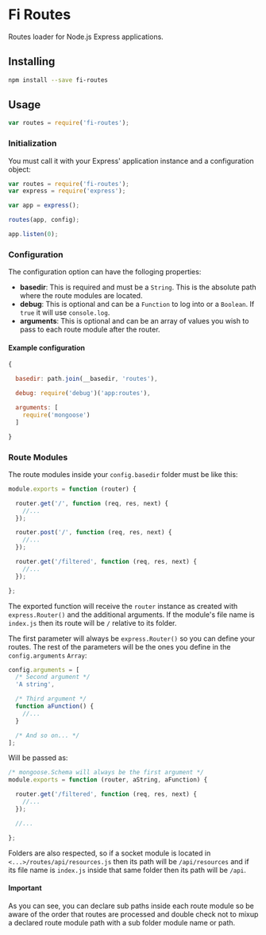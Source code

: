 # Fi Routes
Routes loader for Node.js Express applications.

## Installing

```sh
npm install --save fi-routes
```

## Usage
```js
var routes = require('fi-routes');
```

### Initialization
You must call it with your Express' application instance and a configuration object:

```js
var routes = require('fi-routes');
var express = require('express');

var app = express();

routes(app, config);

app.listen(0);
```

### Configuration
The configuration option can have the folloging properties:
- **basedir**: This is required and must be a `String`. This is the absolute path where the route modules are located.
- **debug**: This is optional and can be a `Function` to log into or a `Boolean`. If `true` it will use `console.log`.
- **arguments**: This is optional and can be an array of values you wish to pass to each route module after the router.

#### Example configuration
```js
{

  basedir: path.join(__basedir, 'routes'),

  debug: require('debug')('app:routes'),

  arguments: [
    require('mongoose')
  ]

}
```

### Route Modules
The route modules inside your `config.basedir` folder must be like this:

```js
module.exports = function (router) {

  router.get('/', function (req, res, next) {
    //...
  });

  router.post('/', function (req, res, next) {
    //...
  });

  router.get('/filtered', function (req, res, next) {
    //...
  });

};
```

The exported function will receive the `router` instance as created with `express.Router()` and the additional arguments. If the module's file name is `index.js` then its route will be `/` relative to its folder.

The first parameter will always be `express.Router()` so you can define your routes. The rest of the parameters will be the ones you define in the `config.arguments` `Array`:

```js
config.arguments = [
  /* Second argument */
  'A string',

  /* Third argument */
  function aFunction() {
    //...
  }

  /* And so on... */
];
```

Will be passed as:

```js
/* mongoose.Schema will always be the first argument */
module.exports = function (router, aString, aFunction) {

  router.get('/filtered', function (req, res, next) {
    //...
  });

  //...

};
```

Folders are also respected, so if a socket module is located in `<...>/routes/api/resources.js` then its path will be `/api/resources` and if its file name is `index.js` inside that same folder then its path will be `/api`.

#### Important
As you can see, you can declare sub paths inside each route module so be aware of the order that routes are processed and double check not to mixup a declared route module path with a sub folder module name or path.
